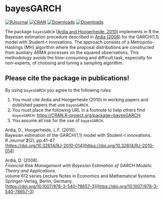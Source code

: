 # bayesGARCH
[![RJournal](https://img.shields.io/badge/RJournal-10.32614%2FRJ-2010-014-brightgreen)](https://doi.org/10.32614/RJ-2010-014)
[![CRAN](http://www.r-pkg.org/badges/version/bayesGARCH)](https://cran.r-project.org/package=bayesGARCH) 
[![Downloads](http://cranlogs.r-pkg.org/badges/bayesGARCH?color=brightgreen)](http://www.r-pkg.org/pkg/bayesGARCH)
[![Downloads](http://cranlogs.r-pkg.org/badges/grand-total/bayesGARCH?color=brightgreen)](http://www.r-pkg.org/pkg/bayesGARCH)

The package `bayesGARCH` ([Ardia and Hoogerheide, 2010)](https://journal.R-project.org/archive/2010-2/) implements in R 
the Bayesian estimation procedure described 
in [Ardia (2008)](http://dx.doi.org/10.1007/978-3-540-78657-3) for the GARCH(1,1) model with Student-t innovations.
The approach consists of a Metropolis-Hastings (MH) algorithm where the proposal distributions
are constructed from auxiliary ARMA processes on the squared observations. This methodology 
avoids the time-consuming and difficult task, especially for non-experts, of choosing and tuning 
a sampling algorithm. 

## Please cite the package in publications!

By using `bayesGARCH` you agree to the following rules: 

1) You must cite Ardia and Hoogerheide (2010) in working papers and published papers that use `bayesGARCH`.
2) You must place the following URL in a footnote to help others find `bayesGARCH`: https://CRAN.R-project.org/package=bayesGARCH. 
3) You assume all risk for the use of `bayesGARCH`.

Ardia, D., Hoogerheide, L.F. (2010).  
Bayesian estimation of the GARCH(1,1) model with Student-t innovations.  
_R Journal_ **2**(2), pp.41-47.    
[https://doi.org/10.32614/RJ-2010-014](https://doi.org/10.32614/RJ-2010-014)    

Ardia, D. (2008).    
_Financial Risk Management with Bayesian Estimation of GARCH Models: Theory and Applications_.   
volume 612 series Lecture Notes in Economics and Mathematical Systems. Springer-Verlag, Berlin, Germany.    
[https://doi.org/10.1007/978-3-540-78657-3](https://doi.org/10.1007/978-3-540-78657-3)    
